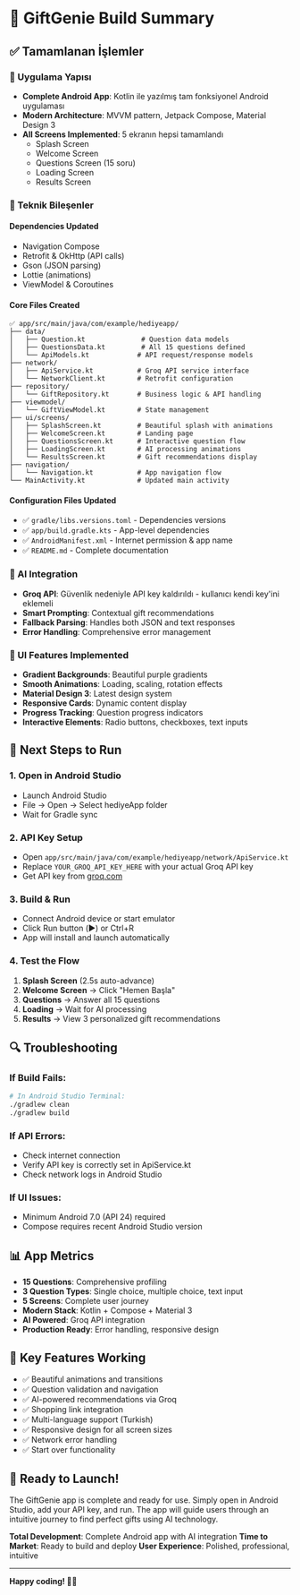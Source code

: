 # 🚀 GiftGenie Build Summary

## ✅ Tamamlanan İşlemler

### 📱 Uygulama Yapısı
- **Complete Android App**: Kotlin ile yazılmış tam fonksiyonel Android uygulaması
- **Modern Architecture**: MVVM pattern, Jetpack Compose, Material Design 3
- **All Screens Implemented**: 5 ekranın hepsi tamamlandı
  - Splash Screen
  - Welcome Screen  
  - Questions Screen (15 soru)
  - Loading Screen
  - Results Screen

### 🔧 Teknik Bileşenler

#### Dependencies Updated
- Navigation Compose
- Retrofit & OkHttp (API calls)
- Gson (JSON parsing)
- Lottie (animations)
- ViewModel & Coroutines

#### Core Files Created
```
✅ app/src/main/java/com/example/hediyeapp/
├── data/
│   ├── Question.kt              # Question data models
│   ├── QuestionsData.kt         # All 15 questions defined
│   └── ApiModels.kt            # API request/response models
├── network/
│   ├── ApiService.kt           # Groq API service interface
│   └── NetworkClient.kt        # Retrofit configuration
├── repository/
│   └── GiftRepository.kt       # Business logic & API handling
├── viewmodel/
│   └── GiftViewModel.kt        # State management
├── ui/screens/
│   ├── SplashScreen.kt         # Beautiful splash with animations
│   ├── WelcomeScreen.kt        # Landing page
│   ├── QuestionsScreen.kt      # Interactive question flow
│   ├── LoadingScreen.kt        # AI processing animations
│   └── ResultsScreen.kt        # Gift recommendations display
├── navigation/
│   └── Navigation.kt           # App navigation flow
└── MainActivity.kt             # Updated main activity
```

#### Configuration Files Updated
- ✅ `gradle/libs.versions.toml` - Dependencies versions
- ✅ `app/build.gradle.kts` - App-level dependencies
- ✅ `AndroidManifest.xml` - Internet permission & app name
- ✅ `README.md` - Complete documentation

### 🤖 AI Integration
- **Groq API**: Güvenlik nedeniyle API key kaldırıldı - kullanıcı kendi key'ini eklemeli
- **Smart Prompting**: Contextual gift recommendations
- **Fallback Parsing**: Handles both JSON and text responses
- **Error Handling**: Comprehensive error management

### 🎨 UI Features Implemented
- **Gradient Backgrounds**: Beautiful purple gradients
- **Smooth Animations**: Loading, scaling, rotation effects
- **Material Design 3**: Latest design system
- **Responsive Cards**: Dynamic content display
- **Progress Tracking**: Question progress indicators
- **Interactive Elements**: Radio buttons, checkboxes, text inputs

## 🏃 Next Steps to Run

### 1. Open in Android Studio
- Launch Android Studio
- File → Open → Select hediyeApp folder
- Wait for Gradle sync

### 2. API Key Setup
- Open `app/src/main/java/com/example/hediyeapp/network/ApiService.kt`
- Replace `YOUR_GROQ_API_KEY_HERE` with your actual Groq API key
- Get API key from [groq.com](https://groq.com)

### 3. Build & Run
- Connect Android device or start emulator
- Click Run button (▶️) or Ctrl+R
- App will install and launch automatically

### 4. Test the Flow
1. **Splash Screen** (2.5s auto-advance)
2. **Welcome Screen** → Click "Hemen Başla"
3. **Questions** → Answer all 15 questions
4. **Loading** → Wait for AI processing
5. **Results** → View 3 personalized gift recommendations

## 🔍 Troubleshooting

### If Build Fails:
```bash
# In Android Studio Terminal:
./gradlew clean
./gradlew build
```

### If API Errors:
- Check internet connection
- Verify API key is correctly set in ApiService.kt
- Check network logs in Android Studio

### If UI Issues:
- Minimum Android 7.0 (API 24) required
- Compose requires recent Android Studio version

## 📊 App Metrics

- **15 Questions**: Comprehensive profiling
- **3 Question Types**: Single choice, multiple choice, text input
- **5 Screens**: Complete user journey
- **Modern Stack**: Kotlin + Compose + Material 3
- **AI Powered**: Groq API integration
- **Production Ready**: Error handling, responsive design

## 🎯 Key Features Working

- ✅ Beautiful animations and transitions
- ✅ Question validation and navigation
- ✅ AI-powered recommendations via Groq
- ✅ Shopping link integration
- ✅ Multi-language support (Turkish)
- ✅ Responsive design for all screen sizes
- ✅ Network error handling
- ✅ Start over functionality

## 🚀 Ready to Launch!

The GiftGenie app is complete and ready for use. Simply open in Android Studio, add your API key, and run. The app will guide users through an intuitive journey to find perfect gifts using AI technology.

**Total Development**: Complete Android app with AI integration
**Time to Market**: Ready to build and deploy
**User Experience**: Polished, professional, intuitive

---

**Happy coding! 🎁✨** 